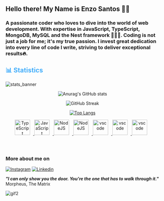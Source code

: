 ## Hello there! My Name is Enzo Santos 👨‍💻


### A passionate coder who loves to dive into the world of web development. With expertise in JavaScript, TypeScript, MongoDB, MySQL and the Nest framework 🐱‍👤🐾. Coding is not just a job for me; it's my true passion. I invest great dedication into every line of code I write, striving to deliver exceptional results🔥.


<!-- Statistics -->

<h2 style="color: #44AEFB">📊 Statistics</h2>

![stats_banner](https://user-images.githubusercontent.com/78341798/194534778-d662496c-ae00-4e8d-ae9b-b90912054e7f.gif)

<div class="stats" align="center">

![Anurag's GitHub stats](https://github-readme-stats.vercel.app/api?username=EnzoSantoss&hide=stars&show_icons=true&rank_icon=github&theme=algolia&border_radius=20)

![GitHub Streak](https://streak-stats.demolab.com?user=EnzoSantoss&count_private=true&theme=algolia&border_radius=20)

[![Top Langs](https://github-readme-stats.vercel.app/api/top-langs/?username=EnzoSantoss&layout=pie&theme=algolia&border_radius=20)](https://github.com/EnzoSantoss/github-readme-stats)



<div align="center">
  <a href="https://www.typescriptlang.org/" target="_blank" rel="noreferrer">
      <img  alt="TypeScript" height="50px" style="padding-right:10px; ;" src="https://cdn.jsdelivr.net/gh/devicons/devicon/icons/typescript/typescript-plain.svg"/>
  </a>
  <a href="https://developer.mozilla.org/en-US/docs/Web/JavaScript" target="_blank" rel="noreferrer">
      <img  alt="JavaScript" height="50px" style="padding-right:10px;" src="https://cdn.jsdelivr.net/gh/devicons/devicon/icons/javascript/javascript-plain.svg"/>
  </a>
  <a href="https://nodejs.org/en/" target="_blank" rel="noreferrer">
      <img  alt="NodeJS" height="50px" style="padding-right:10px;" src="https://cdn.jsdelivr.net/gh/devicons/devicon/icons/nodejs/nodejs-original.svg"/>
  </a>
  <a href="https://docs.nestjs.com/" target="_blank" rel="noreferrer">
      <img  alt="NodeJS" height="50px" style="padding-right:10px;" src="https://cdn.jsdelivr.net/gh/devicons/devicon/icons/nestjs/nestjs-plain.svg"/>
  </a>
  <a href="https://www.mysql.com/" target="_blank" rel="noreferrer">
      <img  alt="vscode" height="50px" style="padding-right:10px;"src="https://cdn.jsdelivr.net/gh/devicons/devicon/icons/mysql/mysql-plain.svg"/>
  </a>
  <a href="https://code.visualstudio.com/" target="_blank" rel="noreferrer">
      <img  alt="vscode" height="50px" style="padding-right:10px;"src="https://cdn.jsdelivr.net/gh/devicons/devicon/icons/mongodb/mongodb-plain.svg"/>
  </a>  
  <a href="https://www.mongodb.com/" target="_blank" rel="noreferrer">
      <img  alt="vscode" height="50px" style="padding-right:10px;"src="https://cdn.jsdelivr.net/gh/devicons/devicon/icons/vscode/vscode-original.svg"/>
  </a>
  
  
  
</div>
<br>
<br>


</div>
<!--  End Stats Cards -->



##

### More about me on 
[![Instagram](https://img.shields.io/badge/Instagram-E4405F?style=for-the-badge&logo=instagram&logoColor=white)](https://www.instagram.com/__enzosantoss) 
[![Linkedin](https://img.shields.io/badge/LinkedIn-0077B5?style=for-the-badge&logo=linkedin&logoColor=white)](https://www.linkedin.com/in/enzo-augusto-dos-santos-b294aa236/)

<strong><i>"I can only show you the door. You're the one that has to walk through it."</i></strong> <br> Morpheus, The Matrix

![gif2](https://media1.giphy.com/media/zXmbOaTpbY6mA/giphy.gif?cid=6c09b952l5iwbargwahc5lhqt2mqloavnfku66087hzgktwf&ep=v1_gifs_search&rid=giphy.gif&ct=g)









